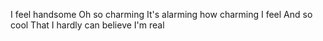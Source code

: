 I feel handsome
Oh so charming
It's alarming how charming I feel
And so cool
That I hardly can believe I'm real
